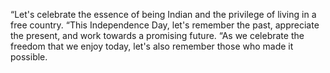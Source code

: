 “Let's celebrate the essence of being Indian and the privilege of living in a free country. “This Independence Day, let's remember the past, appreciate the present, and work towards a promising future. “As we celebrate the freedom that we enjoy today, let's also remember those who made it possible.
